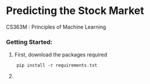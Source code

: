 # Predicting the Stock Market

CS363M : Principles of Machine Learning

### Getting Started:

1. First, download the packages required
```
    pip install -r requirements.txt
```

2. 